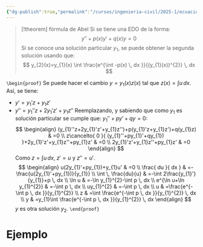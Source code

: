 ```yaml
---
{"dg-publish":true,"permalink":"/cursos/ingenieria-civil/2025-1/ecuaciones-diferenciales/2-edos-de-orden-superior/formula-de-abel/","tags":["I2MAT1640"]}
---
```



> [!theorem] fórmula de Abel
> Si se tiene una EDO de la forma:
> $$
> y''+p(x)y'+q(x)y=0
> $$
> Si se conoce una solución particular $y_{1}$, se puede obtener la segunda solución usando que:
> $$
> y_{2}(x)=y_{1}(x) \int \frac{e^{\int -p(x) \, dx }}{(y_{1}(x))^{2}} \, dx 
> $$ 


`\begin{proof}`
Se puede hacer el cambio $y=y_{1}(x) z(x)$ tal que $z(x)=\int u \, dx$.
Así, se tiene:
- $y'=y_{1}'z+y_{1}z'$
- $y''=y_{1}''z+2y_{1}'z'+y_{1}z''$
Reemplazando, y sabiendo que como $y_{1}$ es solución particular se cumple que: $y_{1}''+py'+qy=0$:
$$
\begin{align}
(y_{1}''z+2y_{1}'z'+y_{1}z'')+p(y_{1}'z+y_{1}z')+q(y_{1}z) & =0 \\
z\cancelto{ 0 }{ (y_{1}''+py_{1}'+qy_{1}) }+2y_{1}'z'+y_{1}z''+py_{1}z' & =0 \\ 
2y_{1}'z'+y_{1}z''+py_{1}z' & =0
\end{align}
$$
Como $z=\int u \, dx$, $z'=u$ y $z''=u'$.
$$
\begin{align}
u(2y_{1}'+py_{1})+y_{1}u' & =0 \\
\frac{ du }{ dx }  & =-\frac{u(2y_{1}'+py_{1})}{y_{1}} \\
\int  \, \frac{du}{u}  & =-\int 2\frac{y_{1}'}{y_{1}}+p \, dx  \\
\ln u  & =-\ln y_{1}^{2}-\int p \, dx  \\
 e^{\ln u+\ln y_{1}^{2}} & =-\int p \, dx  \\
uy_{1}^{2} & =-\int p \, dx  \\
u & =\frac{e^{-\int p \, dx }}{y_{1}^{2}} \\
z & =\int \frac{e^{-\int p \, dx }}{y_{1}^{2}} \, dx  \\
y & =y_{1}\int \frac{e^{-\int p \, dx }}{y_{1}^{2}} \, dx
\end{align}
$$
$y$ es otra solución $y_{2}$.
`\end{proof}`


# Ejemplo